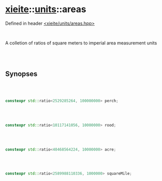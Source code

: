 # [xieite](../xieite.md)::[units](../units.md)::areas
Defined in header [<xieite/units/areas.hpp>](../../include/xieite/units/areas.hpp)

<br/>

A colletion of ratios of square meters to imperial area measurement units

<br/><br/>

## Synopses

<br/><br/>

```cpp
constexpr std::ratio<2529285264, 100000000> perch;
```

<br/><br/>

```cpp
constexpr std::ratio<10117141056, 10000000> rood;
```

<br/><br/>

```cpp
constexpr std::ratio<40468564224, 10000000> acre;
```

<br/><br/>

```cpp
constexpr std::ratio<2589988110336, 1000000> squareMile;
```

